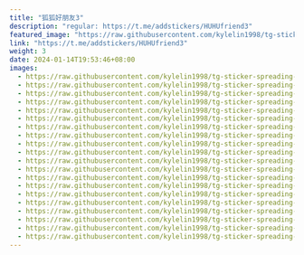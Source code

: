 ```yaml
---
title: "狐狐好朋友3"
description: "regular: https://t.me/addstickers/HUHUfriend3"
featured_image: "https://raw.githubusercontent.com/kylelin1998/tg-sticker-spreading-worldwide-images/main/img/0d7ec66a-101e-4801-a92f-4208649a3538.jpg"
link: "https://t.me/addstickers/HUHUfriend3"
weight: 3
date: 2024-01-14T19:53:46+08:00
images:
  - https://raw.githubusercontent.com/kylelin1998/tg-sticker-spreading-worldwide-images/main/img/0d7ec66a-101e-4801-a92f-4208649a3538.jpg
  - https://raw.githubusercontent.com/kylelin1998/tg-sticker-spreading-worldwide-images/main/img/7b8a3a9d-e3cb-41f9-8e33-347e4f1bf12c.jpg
  - https://raw.githubusercontent.com/kylelin1998/tg-sticker-spreading-worldwide-images/main/img/0418ba5e-7166-43de-9a6b-e57116674348.jpg
  - https://raw.githubusercontent.com/kylelin1998/tg-sticker-spreading-worldwide-images/main/img/e91126ae-e8f1-4157-b601-b6dcd56e9d56.jpg
  - https://raw.githubusercontent.com/kylelin1998/tg-sticker-spreading-worldwide-images/main/img/6809cbde-2db3-4ffc-ae6a-45cad8bf8d04.jpg
  - https://raw.githubusercontent.com/kylelin1998/tg-sticker-spreading-worldwide-images/main/img/7201d4f5-bc27-49ee-aadc-90beb58f655f.jpg
  - https://raw.githubusercontent.com/kylelin1998/tg-sticker-spreading-worldwide-images/main/img/41a2bb47-1288-4523-a7c6-c746ea15354c.jpg
  - https://raw.githubusercontent.com/kylelin1998/tg-sticker-spreading-worldwide-images/main/img/cfeb9bc4-a6d8-4308-bcc5-5fdeebec4c60.jpg
  - https://raw.githubusercontent.com/kylelin1998/tg-sticker-spreading-worldwide-images/main/img/30b64725-b07a-4d4c-90d6-d61de831b1aa.jpg
  - https://raw.githubusercontent.com/kylelin1998/tg-sticker-spreading-worldwide-images/main/img/761a3c62-ec65-4403-894b-5d890973c3d0.jpg
  - https://raw.githubusercontent.com/kylelin1998/tg-sticker-spreading-worldwide-images/main/img/6f8d60af-aad0-48b0-9d3c-c713692d3239.jpg
  - https://raw.githubusercontent.com/kylelin1998/tg-sticker-spreading-worldwide-images/main/img/3ed326ec-aab0-4277-8e8e-fe93d758602c.jpg
  - https://raw.githubusercontent.com/kylelin1998/tg-sticker-spreading-worldwide-images/main/img/1206a6b6-3f20-41af-861a-4899e8b7fc1a.jpg
  - https://raw.githubusercontent.com/kylelin1998/tg-sticker-spreading-worldwide-images/main/img/2b2606a8-2542-4244-b8fa-064b53178b66.jpg
  - https://raw.githubusercontent.com/kylelin1998/tg-sticker-spreading-worldwide-images/main/img/2c3f7407-26ae-4535-a6cc-aca9cfff7458.jpg
  - https://raw.githubusercontent.com/kylelin1998/tg-sticker-spreading-worldwide-images/main/img/ee2f2ad4-c458-4d9d-8d4a-c645410b651e.jpg
  - https://raw.githubusercontent.com/kylelin1998/tg-sticker-spreading-worldwide-images/main/img/dd9eff3c-b7ef-4daa-88f2-f14787d5f84d.jpg
  - https://raw.githubusercontent.com/kylelin1998/tg-sticker-spreading-worldwide-images/main/img/8f27d6c4-0630-4e60-9404-89e49d7a3d61.jpg
  - https://raw.githubusercontent.com/kylelin1998/tg-sticker-spreading-worldwide-images/main/img/ccd022ed-c607-4733-9716-8e99cfc42b54.jpg
  - https://raw.githubusercontent.com/kylelin1998/tg-sticker-spreading-worldwide-images/main/img/05a00bf5-5305-4a33-aff4-75f531c85283.jpg
---
```

